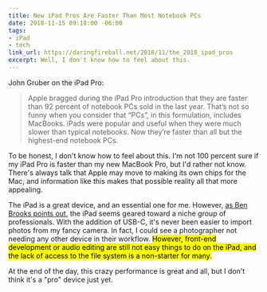 ```yaml
---
title: New iPad Pros Are Faster Than Most Notebook PCs
date: 2018-11-15 09:18:00 -06:00
tags:
- iPad
- tech
link_url: https://daringfireball.net/2018/11/the_2018_ipad_pros
excerpt: Well, I don't know how to feel about this.
---
```


John Gruber on the iPad Pro:

> Apple bragged during the iPad Pro introduction that they are faster than 92 percent of notebook PCs sold in the last year. That’s not so funny when you consider that “PCs”, in this formulation, includes MacBooks. iPads were popular and useful when they were much slower than typical notebooks. Now they’re faster than all but the highest-end notebook PCs.

To be honest, I don't know how to feel about this. I'm not 100 percent sure if my iPad Pro is faster than my new MacBook Pro, but I'd rather not know. There's always talk that Apple may move to making its own chips for the Mac, and information like this makes that possible reality all that more appealing.

The iPad is a great device, and an essential one for me. However, [as Ben Brooks points out](https://brooksreview.net/2018/11/serious-ipads/), the iPad seems geared toward a niche group of professionals. With the addition of USB-C, it's never been easier to import photos from my fancy camera. In fact, I could see a photographer not needing any other device in their workflow. <mark>However, front-end development or audio editing are still not easy things to do on the iPad, and the lack of access to the file system is a non-starter for many.</mark>

At the end of the day, this crazy performance is great and all, but I don't think it's a "pro" device just yet.
